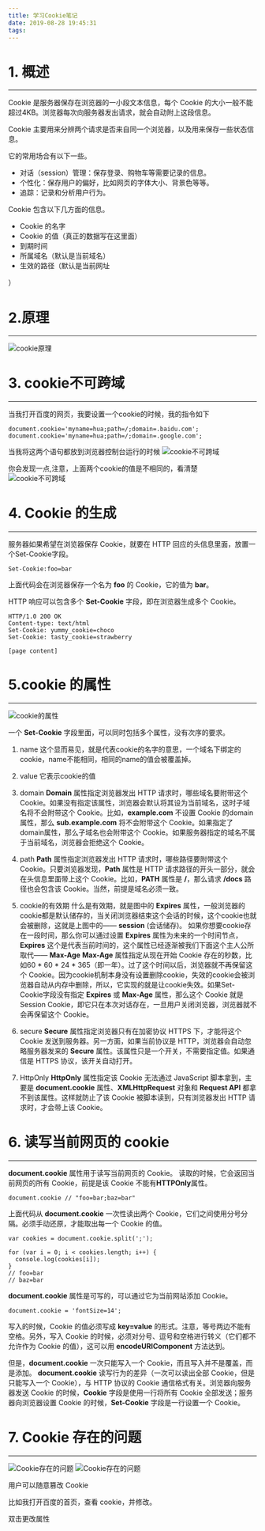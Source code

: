 ```yaml
---
title: 学习Cookie笔记
date: 2019-08-28 19:45:31
tags:
---
```

# 1. 概述


----------


Cookie 是服务器保存在浏览器的一小段文本信息，每个 Cookie 的大小一般不能超过4KB。浏览器每次向服务器发出请求，就会自动附上这段信息。

Cookie 主要用来分辨两个请求是否来自同一个浏览器，以及用来保存一些状态信息。

它的常用场合有以下一些。

 - 对话（session）管理：保存登录、购物车等需要记录的信息。
 - 个性化：保存用户的偏好，比如网页的字体大小、背景色等等。
 - 追踪：记录和分析用户行为。

Cookie 包含以下几方面的信息。

 - Cookie 的名字
 - Cookie 的值（真正的数据写在这里面）
 - 到期时间
 - 所属域名（默认是当前域名）
 - 生效的路径（默认是当前网址

）


# 2.原理


----------
![cookie原理](学习Cookie笔记/cookie1.png)

# 3. cookie不可跨域


----------


当我打开百度的网页，我要设置一个cookie的时候，我的指令如下

    document.cookie='myname=hua;path=/;domain=.baidu.com';
    document.cookie='myname=hua;path=/;domain=.google.com';


当我将这两个语句都放到浏览器控制台运行的时候
![cookie不可跨域](学习Cookie笔记/cookie2.png)

你会发现一点,注意，上面两个cookie的值是不相同的，看清楚
![cookie不可跨域](学习Cookie笔记/cookie3.png)

# 4. Cookie 的生成


----------


服务器如果希望在浏览器保存 Cookie，就要在 HTTP 回应的头信息里面，放置一个Set-Cookie字段。

    Set-Cookie:foo=bar

上面代码会在浏览器保存一个名为 **foo** 的 Cookie，它的值为 **bar**。

HTTP 响应可以包含多个 **Set-Cookie** 字段，即在浏览器生成多个 Cookie。

    HTTP/1.0 200 OK
    Content-type: text/html
    Set-Cookie: yummy_cookie=choco
    Set-Cookie: tasty_cookie=strawberry
    
    [page content]


# 5.cookie 的属性


----------
![cookie的属性](学习Cookie笔记/cookie4.png)

一个 **Set-Cookie** 字段里面，可以同时包括多个属性，没有次序的要求。

1. name
这个显而易见，就是代表cookie的名字的意思，一个域名下绑定的cookie，name不能相同，相同的name的值会被覆盖掉。

2. value
它表示cookie的值

3. domain
**Domain** 属性指定浏览器发出 HTTP 请求时，哪些域名要附带这个 Cookie。如果没有指定该属性，浏览器会默认将其设为当前域名，这时子域名将不会附带这个 Cookie。比如，**example.com** 不设置 Cookie 的domain属性，那么 **sub.example.com** 将不会附带这个 Cookie。如果指定了domain属性，那么子域名也会附带这个 Cookie。如果服务器指定的域名不属于当前域名，浏览器会拒绝这个 Cookie。

4. path
**Path** 属性指定浏览器发出 HTTP 请求时，哪些路径要附带这个 Cookie。只要浏览器发现，**Path** 属性是 HTTP 请求路径的开头一部分，就会在头信息里面带上这个 Cookie。比如，**PATH** 属性是 **/**，那么请求 **/docs** 路径也会包含该 Cookie。当然，前提是域名必须一致。

5. cookie的有效期
什么是有效期，就是图中的 **Expires** 属性，一般浏览器的cookie都是默认储存的，当关闭浏览器结束这个会话的时候，这个cookie也就会被删除，这就是上图中的—— **session** (会话储存)。
如果你想要cookie存在一段时间，那么你可以通过设置 **Expires** 属性为未来的一个时间节点，**Expires** 这个是代表当前时间的，这个属性已经逐渐被我们下面这个主人公所取代—— **Max-Age**
**Max-Age** 属性指定从现在开始 Cookie 存在的秒数，比如60 * 60 * 24 * 365（即一年）。过了这个时间以后，浏览器就不再保留这个 Cookie。因为cookie机制本身没有设置删除cookie，失效的cookie会被浏览器自动从内存中删除，所以，它实现的就是让cookie失效。如果Set-Cookie字段没有指定 **Expires** 或 **Max-Age** 属性，那么这个 Cookie 就是 Session Cookie，即它只在本次对话存在，一旦用户关闭浏览器，浏览器就不会再保留这个 Cookie。

6. secure
**Secure** 属性指定浏览器只有在加密协议 HTTPS 下，才能将这个 Cookie 发送到服务器。另一方面，如果当前协议是 HTTP，浏览器会自动忽略服务器发来的 **Secure** 属性。该属性只是一个开关，不需要指定值。如果通信是 HTTPS 协议，该开关自动打开。

7. HttpOnly
**HttpOnly** 属性指定该 Cookie 无法通过 JavaScript 脚本拿到，主要是 **document.cookie** 属性、**XMLHttpRequest** 对象和 **Request API**  都拿不到该属性。这样就防止了该 Cookie 被脚本读到，只有浏览器发出 HTTP 请求时，才会带上该 Cookie。

# 6. 读写当前网页的 cookie


----------


**document.cookie** 属性用于读写当前网页的 Cookie。
读取的时候，它会返回当前网页的所有 Cookie，前提是该 Cookie 不能有**HTTPOnly**属性。

    document.cookie // "foo=bar;baz=bar"

上面代码从 **document.cookie** 一次性读出两个 Cookie，它们之间使用分号分隔。必须手动还原，才能取出每一个 Cookie 的值。

    var cookies = document.cookie.split(';');
    
    for (var i = 0; i < cookies.length; i++) {
      console.log(cookies[i]);
    }
    // foo=bar
    // baz=bar


**document.cookie** 属性是可写的，可以通过它为当前网站添加 Cookie。

    document.cookie = 'fontSize=14';

写入的时候，Cookie 的值必须写成 **key=value** 的形式。注意，等号两边不能有空格。另外，写入 Cookie 的时候，必须对分号、逗号和空格进行转义（它们都不允许作为 Cookie 的值），这可以用 **encodeURIComponent** 方法达到。

但是，**document.cookie** 一次只能写入一个 Cookie，而且写入并不是覆盖，而是添加。
**document.cookie** 读写行为的差异（一次可以读出全部 Cookie，但是只能写入一个 Cookie），与 HTTP 协议的 Cookie 通信格式有关。浏览器向服务器发送 Cookie 的时候，**Cookie** 字段是使用一行将所有 Cookie 全部发送；服务器向浏览器设置 Cookie 的时候，**Set-Cookie** 字段是一行设置一个 Cookie。

# 7. Cookie 存在的问题


----------
![Cookie存在的问题](学习Cookie笔记/cookie5.png)
![Cookie存在的问题](学习Cookie笔记/cookie6.png)

用户可以随意篡改 Cookie

比如我打开百度的首页，查看 cookie，并修改。

双击更改属性
